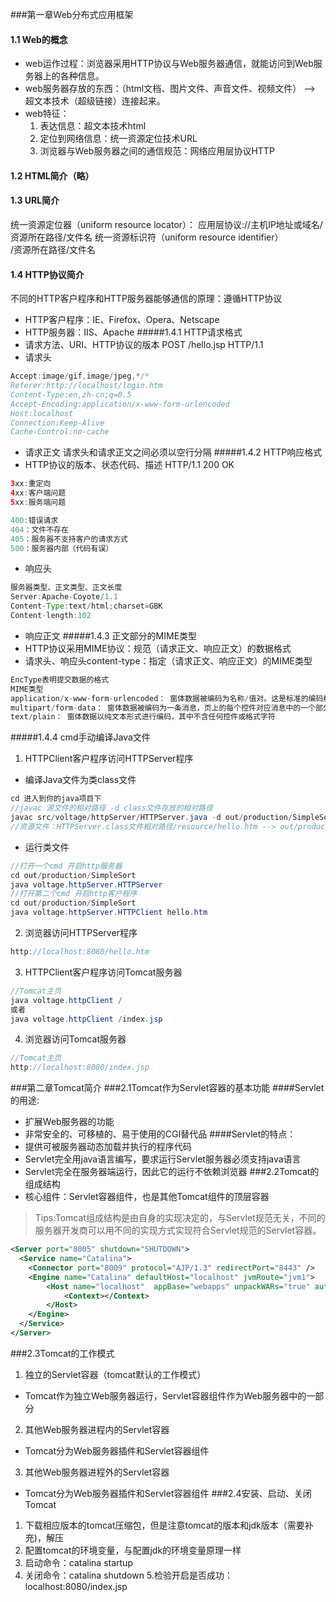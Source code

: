 ###第一章Web分布式应用框架
#### 1.1 Web的概念
- web运作过程：浏览器采用HTTP协议与Web服务器通信，就能访问到Web服务器上的各种信息。
- web服务器存放的东西：（html文档、图片文件、声音文件、视频文件） -->  超文本技术（超级链接）连接起来。
- web特征：
    1. 表达信息：超文本技术html
    2. 定位到网络信息：统一资源定位技术URL
    3. 浏览器与Web服务器之间的通信规范：网络应用层协议HTTP
#### 1.2 HTML简介（略）
#### 1.3 URL简介
统一资源定位器（uniform resource locator）：
    应用层协议://主机IP地址或域名/资源所在路径/文件名
统一资源标识符（uniform resource identifier）   
   /资源所在路径/文件名
#### 1.4 HTTP协议简介
不同的HTTP客户程序和HTTP服务器能够通信的原理：遵循HTTP协议
- HTTP客户程序：IE、Firefox、Opera、Netscape
- HTTP服务器：IIS、Apache
#####1.4.1 HTTP请求格式
- 请求方法、URI、HTTP协议的版本
POST /hello.jsp HTTP/1.1
- 请求头
```java
Accept:image/gif,image/jpeg,*/*
Referer:http://localhost/login.htm
Content-Type:en,zh-cn;q=0.5
Accept-Encoding:application/x-www-form-urlencoded
Host:localhost
Connection:Keep-Alive
Cache-Control:no-cache
```
- 请求正文
请求头和请求正文之间必须以空行分隔
#####1.4.2 HTTP响应格式
- HTTP协议的版本、状态代码、描述
HTTP/1.1 200 OK
```java
3xx:重定向
4xx:客户端问题
5xx:服务端问题

400:错误请求
404：文件不存在
405：服务器不支持客户的请求方式
500：服务器内部（代码有误）
```
- 响应头
```java
服务器类型、正文类型、正文长度
Server:Apache-Coyote/1.1
Content-Type:text/html;charset=GBK
Content-length:102
```
- 响应正文
#####1.4.3 正文部分的MIME类型
- HTTP协议采用MIME协议：规范（请求正文、响应正文）的数据格式
- 请求头、响应头content-type：指定（请求正文、响应正文）的MIME类型
```java
EncType表明提交数据的格式
MIME类型
application/x-www-form-urlencoded： 窗体数据被编码为名称/值对。这是标准的编码格式。 
multipart/form-data： 窗体数据被编码为一条消息，页上的每个控件对应消息中的一个部分，这个一般文件上传时用。 
text/plain： 窗体数据以纯文本形式进行编码，其中不含任何控件或格式字符                
```
#####1.4.4 cmd手动编译Java文件
1. HTTPClient客户程序访问HTTPServer程序
- 编译Java文件为类class文件
```java
cd 进入到你的java项目下
//javac 源文件的相对路径 -d class文件存放的相对路径
javac src/voltage/httpServer/HTTPServer.java -d out/production/SimpleSort
//资源文件：HTTPServer.class文件相对路径/resource/hello.htm --> out/production/SimpleSort/resource/hello.htm
```
- 运行类文件
```java
//打开一个cmd 开启http服务器
cd out/production/SimpleSort
java voltage.httpServer.HTTPServer
//打开第二个cmd 开启http客户程序
cd out/production/SimpleSort
java voltage.httpServer.HTTPClient hello.htm
```
2. 浏览器访问HTTPServer程序
```java
http://localhost:8080/hello.htm
```
3. HTTPClient客户程序访问Tomcat服务器
```java
//Tomcat主页
java voltage.httpClient /
或者
java voltage.httpClient /index.jsp
```
4. 浏览器访问Tomcat服务器
```java
//Tomcat主页
http://localhost:8080/index.jsp
``` 
###第二章Tomcat简介
###2.1Tomcat作为Servlet容器的基本功能
####Servlet的用途:
- 扩展Web服务器的功能
- 非常安全的、可移植的、易于使用的CGI替代品
####Servlet的特点：
- 提供可被服务器动态加载并执行的程序代码
- Servlet完全用java语言编写，要求运行Servlet服务器必须支持java语言
- Servlet完全在服务器端运行，因此它的运行不依赖浏览器
###2.2Tomcat的组成结构
- 核心组件：Servlet容器组件，也是其他Tomcat组件的顶层容器
> Tips:Tomcat组成结构是由自身的实现决定的，与Servlet规范无关，不同的服务器开发商可以用不同的实现方式实现符合Servlet规范的Servlet容器。
```xml
<Server port="8005" shutdown="SHUTDOWN">
  <Service name="Catalina">
    <Connector port="8009" protocol="AJP/1.3" redirectPort="8443" />
    <Engine name="Catalina" defaultHost="localhost" jvmRoute="jvm1">
        <Host name="localhost"  appBase="webapps" unpackWARs="true" autoDeploy="true">
            <Context></Context>
        </Host>
    </Engine>
  </Service>
</Server>
```
###2.3Tomcat的工作模式
1. 独立的Servlet容器（tomcat默认的工作模式）
- Tomcat作为独立Web服务器运行，Servlet容器组件作为Web服务器中的一部分
2. 其他Web服务器进程内的Servlet容器
- Tomcat分为Web服务器插件和Servlet容器组件
3. 其他Web服务器进程外的Servlet容器
- Tomcat分为Web服务器插件和Servlet容器组件
###2.4安装、启动、关闭Tomcat
1. 下载相应版本的tomcat压缩包，但是注意tomcat的版本和jdk版本（需要补充)，解压
2. 配置tomcat的环境变量，与配置jdk的环境变量原理一样
3. 启动命令：catalina startup
4. 关闭命令：catalina shutdown
5.检验开启是否成功：localhost:8080/index.jsp
  
